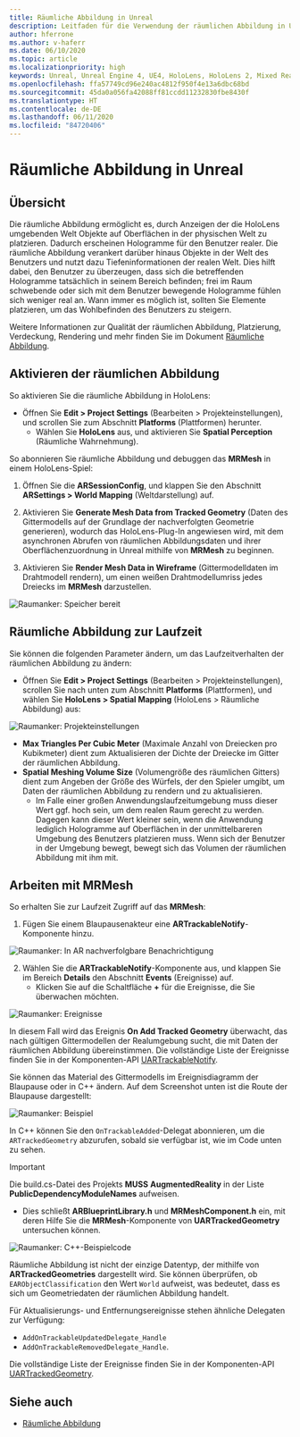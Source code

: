 ```yaml
---
title: Räumliche Abbildung in Unreal
description: Leitfaden für die Verwendung der räumlichen Abbildung in Unreal
author: hferrone
ms.author: v-haferr
ms.date: 06/10/2020
ms.topic: article
ms.localizationpriority: high
keywords: Unreal, Unreal Engine 4, UE4, HoloLens, HoloLens 2, Mixed Reality, Entwicklung, Features, Dokumentation, Leitfäden, Hologramme, räumliche Abbildung
ms.openlocfilehash: ffa57749cd96e240ac4812f950f4e13a6dbc68bd
ms.sourcegitcommit: 45da0a056fa42088ff81ccdd11232830fbe8430f
ms.translationtype: HT
ms.contentlocale: de-DE
ms.lasthandoff: 06/11/2020
ms.locfileid: "84720406"
---
```

# <a name="spatial-mapping-in-unreal"></a>Räumliche Abbildung in Unreal

## <a name="overview"></a>Übersicht
Die räumliche Abbildung ermöglicht es, durch Anzeigen der die HoloLens umgebenden Welt Objekte auf Oberflächen in der physischen Welt zu platzieren. Dadurch erscheinen Hologramme für den Benutzer realer. Die räumliche Abbildung verankert darüber hinaus Objekte in der Welt des Benutzers und nutzt dazu Tiefeninformationen der realen Welt. Dies hilft dabei, den Benutzer zu überzeugen, dass sich die betreffenden Hologramme tatsächlich in seinem Bereich befinden; frei im Raum schwebende oder sich mit dem Benutzer bewegende Hologramme fühlen sich weniger real an. Wann immer es möglich ist, sollten Sie Elemente platzieren, um das Wohlbefinden des Benutzers zu steigern.

Weitere Informationen zur Qualität der räumlichen Abbildung, Platzierung, Verdeckung, Rendering und mehr finden Sie im Dokument [Räumliche Abbildung](spatial-mapping.md).

## <a name="enabling-spatial-mapping"></a>Aktivieren der räumlichen Abbildung

So aktivieren Sie die räumliche Abbildung in HoloLens:
- Öffnen Sie **Edit > Project Settings** (Bearbeiten > Projekteinstellungen), und scrollen Sie zum Abschnitt **Platforms** (Plattformen) herunter.    
    + Wählen Sie **HoloLens** aus, und aktivieren Sie **Spatial Perception** (Räumliche Wahrnehmung).

So abonnieren Sie räumliche Abbildung und debuggen das **MRMesh** in einem HoloLens-Spiel:
1. Öffnen Sie die **ARSessionConfig**, und klappen Sie den Abschnitt **ARSettings > World Mapping** (Weltdarstellung) auf. 

2. Aktivieren Sie **Generate Mesh Data from Tracked Geometry** (Daten des Gittermodells auf der Grundlage der nachverfolgten Geometrie generieren), wodurch das HoloLens-Plug-In angewiesen wird, mit dem asynchronen Abrufen von räumlichen Abbildungsdaten und ihrer Oberflächenzuordnung in Unreal mithilfe von **MRMesh** zu beginnen. 
3. Aktivieren Sie **Render Mesh Data in Wireframe** (Gittermodelldaten im Drahtmodell rendern), um einen weißen Drahtmodellumriss jedes Dreiecks im **MRMesh** darzustellen. 

![Raumanker: Speicher bereit](images/unreal-spatialmapping-arsettings.PNG)


## <a name="spatial-mapping-at-runtime"></a>Räumliche Abbildung zur Laufzeit
Sie können die folgenden Parameter ändern, um das Laufzeitverhalten der räumlichen Abbildung zu ändern:

- Öffnen Sie **Edit > Project Settings** (Bearbeiten > Projekteinstellungen), scrollen Sie nach unten zum Abschnitt **Platforms** (Plattformen), und wählen Sie **HoloLens > Spatial Mapping** (HoloLens > Räumliche Abbildung) aus: 

![Raumanker: Projekteinstellungen](images/unreal-spatialmapping-projectsettings.PNG)

- **Max Triangles Per Cubic Meter** (Maximale Anzahl von Dreiecken pro Kubikmeter) dient zum Aktualisieren der Dichte der Dreiecke im Gitter der räumlichen Abbildung.  
- **Spatial Meshing Volume Size** (Volumengröße des räumlichen Gitters) dient zum Angeben der Größe des Würfels, der den Spieler umgibt, um Daten der räumlichen Abbildung zu rendern und zu aktualisieren.  
    + Im Falle einer großen Anwendungslaufzeitumgebung muss dieser Wert ggf. hoch sein, um dem realen Raum gerecht zu werden.  Dagegen kann dieser Wert kleiner sein, wenn die Anwendung lediglich Hologramme auf Oberflächen in der unmittelbareren Umgebung des Benutzers platzieren muss. Wenn sich der Benutzer in der Umgebung bewegt, bewegt sich das Volumen der räumlichen Abbildung mit ihm mit. 

## <a name="working-with-mrmesh"></a>Arbeiten mit MRMesh
So erhalten Sie zur Laufzeit Zugriff auf das **MRMesh**:
1. Fügen Sie einem Blaupausenakteur eine **ARTrackableNotify**-Komponente hinzu. 

![Raumanker: In AR nachverfolgbare Benachrichtigung](images/unreal-spatialmapping-artrackablenotify.PNG)

2. Wählen Sie die **ARTrackableNotify**-Komponente aus, und klappen Sie im Bereich **Details** den Abschnitt **Events** (Ereignisse) auf. 
    - Klicken Sie auf die Schaltfläche **+** für die Ereignisse, die Sie überwachen möchten. 

![Raumanker: Ereignisse](images/unreal-spatialmapping-events.PNG)

In diesem Fall wird das Ereignis **On Add Tracked Geometry** überwacht, das nach gültigen Gittermodellen der Realumgebung sucht, die mit Daten der räumlichen Abbildung übereinstimmen. Die vollständige Liste der Ereignisse finden Sie in der Komponenten-API [UARTrackableNotify](https://docs.unrealengine.com/API/Runtime/AugmentedReality/UARTrackableNotifyComponent/index.html). 

Sie können das Material des Gittermodells im Ereignisdiagramm der Blaupause oder in C++ ändern. Auf dem Screenshot unten ist die Route der Blaupause dargestellt: 

![Raumanker: Beispiel](images/unreal-spatialmapping-example.PNG)

In C++ können Sie den `OnTrackableAdded`-Delegat abonnieren, um die `ARTrackedGeometry` abzurufen, sobald sie verfügbar ist, wie im Code unten zu sehen. 

> [!IMPORTANT]
> Die build.cs-Datei des Projekts **MUSS** **AugmentedReality** in der Liste **PublicDependencyModuleNames** aufweisen.
> - Dies schließt **ARBlueprintLibrary.h** und **MRMeshComponent.h** ein, mit deren Hilfe Sie die **MRMesh**-Komponente von **UARTrackedGeometry** untersuchen können. 

![Raumanker: C++-Beispielcode](images/unreal-spatialmapping-examplecode.PNG)

Räumliche Abbildung ist nicht der einzige Datentyp, der mithilfe von **ARTrackedGeometries** dargestellt wird. Sie können überprüfen, ob `EARObjectClassification` den Wert `World` aufweist, was bedeutet, dass es sich um Geometriedaten der räumlichen Abbildung handelt. 

Für Aktualisierungs- und Entfernungsereignisse stehen ähnliche Delegaten zur Verfügung: 
- `AddOnTrackableUpdatedDelegate_Handle` 
- `AddOnTrackableRemovedDelegate_Handle`. 

Die vollständige Liste der Ereignisse finden Sie in der Komponenten-API [UARTrackedGeometry](https://docs.unrealengine.com/API/Runtime/AugmentedReality/UARTrackedGeometry/index.html).

## <a name="see-also"></a>Siehe auch
* [Räumliche Abbildung](spatial-mapping.md)
